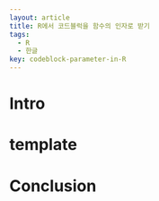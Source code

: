 ```yaml
---
layout: article
title: R에서 코드블럭을 함수의 인자로 받기
tags:
  - R
  - 한글
key: codeblock-parameter-in-R
---
```


# Intro

# template

# Conclusion
